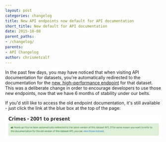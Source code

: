 ```yaml
---
layout: post
categories: changelog
title: New API endpoints now default for API documentation
short_title: New default for API documentation
date: 2015-10-08
parent_paths: 
- /changelog/
parents: 
- API Changelog
author: chrismetcalf
---
```


In the past few days, you may have noticed that when visiting API documentation for datasets, you're automatically redirected to the documentation for the [new, high-performance endpoint](/changelog/2015/04/27/new-higher-performance-apis.html) for that dataset. This was a deliberate change in order to encourage developers to use those new endpoints, now that we have 6 months of stability under our belts.

If you'd still like to access the old endpoint documentation, it's still available - just click the link at the blue box at the top of the page:

![API Redirect Splash](/img/new_api_redirect.png)
